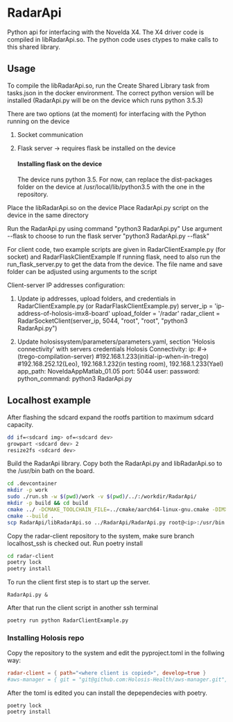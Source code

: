 # RadarApi

Python api for interfacing with the Novelda X4. The X4 driver code is compiled in libRadarApi.so.
The python code uses ctypes to make calls to this shared library.

## Usage

To compile the libRadarApi.so, run the Create Shared Library task from tasks.json in the docker environment. 
The correct python version will be installed (RadarApi.py will be on the device which runs python 3.5.3)

There are two options (at the moment) for interfacing with the Python running on the device
1. Socket communication
2. Flask server -> requires flask be installed on the device

    #### Installing flask on the device
    The device runs python 3.5. For now, can replace the dist-packages folder on the device at /usr/local/lib/python3.5 with the one in the repository.

Place the libRadarApi.so on the device
Place RadarApi.py script on the device in the same directory

Run the RadarApi.py using command "python3 RadarApi.py" 
Use argument --flask to choose to run the flask server "python3 RadarApi.py --flask"

For client code, two example scripts are given in RadarClientExample.py (for socket) and RadarFlaskClientExample
If running flask, need to also run the run_flask_server.py to get the data from the device. The file name and save folder
can be adjusted using arguments to the script

Client-server IP addresses configuration:

1. Update ip addresses, upload folders, and credentials in RadarClientExample.py (or RadarFlaskClientExample.py)
server_ip = 'ip-address-of-holosis-imx8-board'
upload_folder = '/radar'
radar_client = RadarSocketClient(server_ip, 5044, "root", "root", "python3 RadarApi.py")

2. Update holosissystem/parameters/parameters.yaml, section 'Holosis connectivity' with servers credentials
Holosis Connectivity:
  ip: <host-pc-ip-address> #->(trego-compilation-server) #192.168.1.233(initial-ip-when-in-trego) #192.168.252.12(Leo), 192.168.1.232(in testing room), 192.168.1.233(Yael)
  app_path: NoveldaAppMatlab_01.05
  port: 5044
  user: <host-pc-username>
  password: <host-pc-password>
  python_command: python3 RadarApi.py


## Localhost example

After flashing the sdcard expand the rootfs partition to maximum sdcard capacity.
```bash
dd if=<sdcard img> of=<sdcard dev>
growpart <sdcard dev> 2
resize2fs <sdcard dev>
```

Build the RadarApi library. Copy both the RadarApi.py and libRadarApi.so
to the /usr/bin bath on the board.
```bash
cd .devcontainer
mkdir -p work
sudo ./run.sh -w $(pwd)/work -v $(pwd)/../:/workdir/RadarApi/
mkdir -p build && cd build
cmake ../ -DCMAKE_TOOLCHAIN_FILE=../cmake/aarch64-linux-gnu.cmake -DIMX8="True"
cmake --build .
scp RadarApi/libRadarApi.so ../RadarApi/RadarApi.py root@<ip>:/usr/bin
```

Copy the radar-client repository to the system, make sure branch localhost_ssh is checked out.
Run poetry install
```bash
cd radar-client
poetry lock
poetry install
```

To run the client first step is to start up the server.
```
RadarApi.py &
```
After that run the client script in another ssh terminal
```
poetry run python RadarClientExample.py
```


### Installing Holosis repo
Copy the repository to the system and edit the pyproject.toml in the follwing way:
```toml
radar-client = { path="<where client is copied>", develop=true }
#aws-manager = { git = "git@github.com:Holosis-Health/aws-manager.git", rev = "main" }
```
After the toml is edited you can install the depependecies with poetry.
```
poetry lock
poetry install
```
